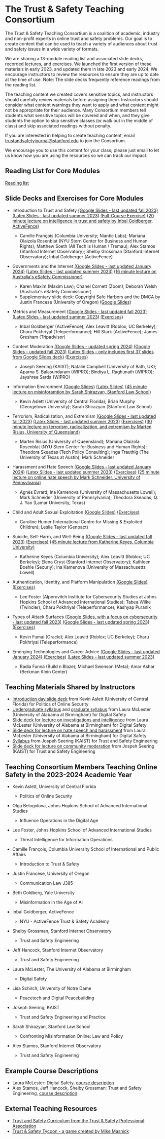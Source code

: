 The Trust & Safety Teaching Consortium
=======================================

The Trust & Safety Teaching Consortium is a coalition of academic, industry and non-profit experts in online trust and safety problems. Our goal is to create content that can be used to teach a variety of audiences about trust and safety issues in a wide variety of formats.

We are sharing a 13-module reading list and associated slide decks, recorded lectures, and exercises. We launched the first version of these materials in early 2023, and updated them in late 2023 and early 2024. We encourage instructors to review the resources to ensure they are up to date at the time of use. Note: The slide decks frequently reference readings from the reading list.

The teaching content we created covers sensitive topics, and instructors should carefully review materials before assigning them. Instructors should consider what content warnings they want to apply and what content might not be appropriate for their audience. Many Consortium members tell students what sensitive topics will be covered and when, and they give students the option to skip sensitive classes (or walk out in the middle of class) and skip associated readings without penalty.

If you are interested in helping to create teaching content, email <trustandsafetyjournal@stanford.edu> to join the Consortium. 

We encourage you to use this content for your class; please just email to let us know how you are using the resources so we can track our impact.

Reading List for Core Modules
-------------

[Reading list](https://docs.google.com/document/d/179j30Z7TxB4b8r_6wPAcAXrJXctbTOqXRtSb-75UvsI/edit?usp=sharing)

Slide Decks and Exercises for Core Modules
-----------

-   Introduction to Trust and Safety [(Google Slides - last updated fall 2023)](https://docs.google.com/presentation/d/19TVR_JrNLBLaKG5UvZOwpRQwqxHAmo0BTe9c0YWNAg4/edit?usp=sharing) [(Latex Slides - last updated summer 2023)](https://github.com/stanfordio/TeachingTrustSafety/tree/main/Consortium_Introduction_to_Trust_and_Safety) [(Full-Course Exercise)](https://docs.google.com/document/d/1on99g0WWS8PEMHph1hsSPDOg2reSPhT3FKjVAWi9Swg/edit?usp=sharing) [(20 minute lecture on intelligence in trust and safety by Inbal Goldberger, ActiveFence)](https://drive.google.com/file/d/1pjsrJxWQkv722YeqAU6wNajekc3um4S3/view?usp=sharing)

    - Camille François (Columbia University; Niantic Labs); Mariana Olaizola Rosenblat (NYU Stern Center for Business and Human Rights); Matthew Soeth (All Tech is Human / Tremau); Alex Stamos (Stanford Internet Observatory); Shelby Grossman (Stanford Internet Observatory); Inbal Goldberger (ActiveFence)

-  Governments and the Internet [(Google Slides - last updated January 2024)](https://docs.google.com/presentation/d/1U2ucVxSEcnojuGQIa37JWaP9Klqc-Gexlw_NzIZQStw/edit?usp=sharing) [(Latex Slides - last updated summer 2023)](https://github.com/stanfordio/TeachingTrustSafety/tree/main/Consortium_%20Government%20Regulation) [(16 minute lecture on Australia's eSafety Commissioner)](https://drive.google.com/file/d/1KUqjd1mf2G-YeYpB0P1H9ToGMbXOPoPc/view?usp=sharing)

    - Karen Maxim (Maxim Law); Chanel Cornett (Zoom); Deborah Welsh (Australia's eSafety Commissioner)
    - Supplementary slide deck: Copyright Safe Harbors and the DMCA by Justin Francese (University of Oregon) [(Google Slides)](https://docs.google.com/presentation/d/1sh8YGO7fZlvSxPEftmbgjEF8XvJGnuqivb_eSYbi1MA/edit?usp=sharing)

-  Metrics and Measurement [(Google Slides - last updated fall 2023)](https://docs.google.com/presentation/d/1vEJb6CuR8Tyixk7828Yq_URLRxXYoFhaDRDcm8OA87g/edit?usp=sharing) [(Latex Slides - last updated summer 2023)](https://github.com/stanfordio/TeachingTrustSafety/tree/main/Consortium_%20Metrics%20and%20Measurement) [(Exercises)](https://docs.google.com/document/d/193l_Y3Nct15nRhg3O7yn8FvlD32fJhqUO_CPcqg_cjQ/edit?usp=sharing)

    - Inbal Goldberger (ActiveFence); Alex Leavitt (Roblox; UC Berkeley); Charu Pokhriyal (Teleperformance); Hill Stark (ActiveFence); James Gresham (Tripadvisor)

-  Content Moderation [(Google Slides - updated spring 2024)](https://docs.google.com/presentation/d/1t9-DjvFmOwmoPN-CDwREP7VqTwijvhW_wgTszn3FMNU/edit?usp=sharing) [(Google Slides - updated fall 2023)](https://docs.google.com/presentation/d/1tzJUNB0fMNV5wQB0rjdc64slcNY_xHncZjPgyFm8huU/edit?usp=sharing) [(Latex Slides - only includes first 37 slides from Google Slides deck)](https://github.com/stanfordio/TeachingTrustSafety/tree/main/Consortium_%20Content%20Moderation) [(Exercises)](https://docs.google.com/document/d/1Gx9lDmBz1k1WR8pqTBWelISW0h2niH-C3DOv0Fqkk5M/edit?usp=sharing)

    - Joseph Seering (KAIST); Natalie Campbell (University of Bath, UK); Aparna S. Balasundaram (WIPRO); Bindiya L. Raghunath (WIPRO); Jayshree Sarda (WIPRO)

-  Information Environment [(Google Slides)](https://docs.google.com/presentation/d/1omOfvMQdYlbFa-6ji9s3vgAvj4N7AmgCo5INeQjfDzk/edit?usp=sharing) [(Latex Slides)](https://github.com/stanfordio/TeachingTrustSafety/tree/main/Consortium_%20Information%20Environment) [(45 minute lecture on misinforamtion by Sarah Shirazyan, Stanford Law School)](https://drive.google.com/file/d/1aWOFZ92RAyAyfELRsHnRu0Z0h4cLcLlH/view?usp=sharing)

    -  Kevin Aslett (University of Central Florida); Brian Murphy (Georgetown University); Sarah Shirazyan (Stanford Law School)

-  Terrorism, Radicalization, and Extremism [(Google Slides - last updated fall 2023)](https://docs.google.com/presentation/d/1kx4ncmCAG_GZkKaISq2R3A6FtXzG66Jy/edit?usp=sharing&ouid=108096568393170327223&rtpof=true&sd=true) [(Latex Slides - last updated summer 2023)](https://github.com/stanfordio/TeachingTrustSafety/tree/main/Consortium_%20Terrorism%2C%20Radicalization%2C%20and%20Extremism) [(Exercises)](https://docs.google.com/document/d/1MANATPIXk-8Rrquqdec8eijnGvJPL1r0Ob1FYt1YHZE/edit?usp=sharing) [(30 minute lecture on terrorism, radicalization, and extremism by Marten Risius, University of Queensland)](https://drive.google.com/file/d/1vQHw8O4nfeJTvR0X7mypjmzaiyVPMMhk/view?usp=sharing)

    -  Marten Risius (University of Queensland); Mariana Olaizola Rosenblat (NYU Stern Center for Business and Human Rights); Theodora Skeadas (Tech Policy Consulting); Inga Trauthig (The University of Texas at Austin); Mark Schneider

-  Harassment and Hate Speech [(Google Slides - last updated January 2024)](https://docs.google.com/presentation/d/1Up1sanl1LilU4SHl4udprs_XvvACPZSEJYoMWd-zmRU/edit?usp=sharing) [(Latex Slides - last updated summer 2023)](https://github.com/stanfordio/TeachingTrustSafety/tree/main/Consortium_%20Harassment%20and%20Hate%20Speech) [(Exercises)](https://docs.google.com/document/d/1AMbZfkGPzDPHfKV1n7IGUCplLaWk2GJHxTkNC4N44Mw/edit?usp=sharing) [(25 minute lecture on online hate speech by Mark Schneider, University of Pennsylvania)](https://drive.google.com/file/d/1vrEE1kjftvUKtwbE5oj8Q_7R6pjMWnCK/view?usp=sharing)

    - Agnès Evrard; Ina Kamenova (University of Massachusetts Lowell); Mark Schneider (University of Pennsylvania); Theodora Skeadas; Q. J. Yao (Lamar University, Texas)

-  Child and Adult Sexual Exploitation [(Google Slides)](https://docs.google.com/presentation/d/1WCbLjWgXPX-Lrfyw86C1oGQmvPMI-3iwpWLvPAiAdws/edit?usp=sharing) [(Exercises)](https://docs.google.com/document/d/1n1-7Tbr126lLLlKBLhR-I8RfQlixz7ejL602k0c2g9s/edit?usp=sharing)

    - Caroline Humer (International Centre for Missing & Exploited Children); Leslie Taylor (Genpact)

-  Suicide, Self-Harm, and Well-Being [(Google Slides - last updated fall 2023)](https://docs.google.com/presentation/d/1-t9-6NuN6CfHHEFCyZcWbjDwEKiXthe46xVO3Jca2Z4/edit?usp=sharing) [(Exercises)](https://docs.google.com/document/d/1AIBPHTRaEHMpB7yVtK7Njh1W4wlEz0EQ3oKGDI1uEKU/edit?usp=sharing) [(45 minute lecture from Katherine Keyes, Columbia University)](https://drive.google.com/file/d/1C3d5EJIezj5xFooI1x3S53iWuAXqbg1q/view?usp=sharing)

    -  Katherine Keyes (Columbia University); Alex Leavitt (Roblox; UC Berkeley); Elena Cryst (Stanford Internet Observatory); Kathleen Boehle (Securly); Ina Kamenova (University of Massachusetts Lowell)

-  Authentication, Identity, and Platform Manipulation [(Google Slides)](https://docs.google.com/presentation/d/1EaiI2bDcPLuIbK5ZCsacXdJ6JTxelaJ6mMTKsLWtNY0/edit?usp=sharing) [(Exercises)](https://docs.google.com/document/d/1Wa9G4fGWTT6oAaql3egv5-yY3jCJx75S5na_kbzOvaM/edit?usp=sharing)

    -  Lee Foster (Alperovitch Institute for Cybersecurity Studies at Johns Hopkins School of Advanced International Studies); Tabea Wilke (Twincler); Charu Pokhriyal (Teleperformance); Kashyap Puranik

-  Types of Attack Surfaces [(Google Slides, with a focus on cybersecurity - last updated fall 2023)](https://docs.google.com/presentation/d/1IpmYEm5eKx3bYoSXDyud3jhyFkH6F9H_/edit?usp=sharing&ouid=108096568393170327223&rtpof=true&sd=true) [(Google Slides - last updated spring 2023)](https://docs.google.com/presentation/d/1uxQu10dDLH32U9kg-XC9gDUvGHP0dCg22LnInQAtjEU/edit?usp=sharing) [(Exercises)](https://docs.google.com/document/d/1EWQEVh4poRkINWgge4zsJmHp0J8Bni23ovc2j7ktyW4/edit?usp=sharing)

    -  Kevin Fumai (Oracle); Alex Leavitt (Roblox; UC Berkeley); Charu Pokhriyal (Teleperformance)

-   Emerging Technologies and Career Advice [(Google Slides - last updated January 2024)](https://docs.google.com/presentation/d/1L7nG9QpmxPsyapbaSktHmK4eOrfXHCvpxgmURetR0Cs/edit?usp=sharing) [(Exercises)](https://docs.google.com/document/d/1sUhWuNvlOtxQPIHIGNEKWblvOWXTGKw1FAkl0vXhCEI/edit?usp=sharing) [(Latex Slides - last updated summer 2023)](https://github.com/stanfordio/TeachingTrustSafety/tree/main/Emerging-Trust-and-Safety-Teaching-Consortium)

    -  Radia Funna (Build n Blaze); Michael Swenson (Meta); Amar Ashar (Berkman Klein Center)

Teaching Materials Shared by Instructors
-----------
-   [Introduction day slide deck](https://drive.google.com/file/d/1dnVfWLqjVI5-7kUDx5k9Owe4Jmfjbjrq/view?usp=sharing) from Kevin Aslett (University of Central Florida) for Politics of Online Security
-   [Undergraduate syllabus](https://drive.google.com/file/d/1s-BjUebLHxhrIMhpQ_uA2huieL64SoTl/view?usp=sharing) and [graduate syllabus](https://drive.google.com/file/d/10Q8b0veyxGiTFL3mcbxOPNApj26X-lST/view?usp=sharing) from Laura McLester (University of Alabama at Birmingham) for Digital Safety
-   [Slide deck for lecture on investigations and intelligence](https://docs.google.com/presentation/d/1ZLeB4ApU1ZX0t_I2dCtTxiAe23IRJueg/edit?usp=sharing&ouid=108096568393170327223&rtpof=true&sd=true) from Laura McLester (University of Alabama at Birmingham) for Digital Safety
-   [Slide deck for lecture on hate speech and harassment](https://docs.google.com/presentation/d/1Q8UBYDpXC4ixpPEBw9gWH_OpQhAWDbMS/edit?usp=sharing&ouid=108096568393170327223&rtpof=true&sd=true) from Laura McLester (University of Alabama at Birmingham) for Digital Safety
-   [Syllabus](https://drive.google.com/file/d/1wjmme3Bw0r5zV-JliV9iYglz-oHUUHqM/view?usp=sharing) from Jospeh Seering (KAIST) for Trust and Safety Engineering
-   [Slide deck for lecture on community moderation](https://drive.google.com/file/d/1qjB7jacwTUlqoJVuagyfOmjvsqHa5JCu/view?usp=sharing) from Jospeh Seering (KAIST) for Trust and Safety Engineering


Teaching Consortium Members Teaching Online Safety in the 2023-2024 Academic Year
-----------

-   Kevin Aslett, University of Central Florida
    -  Politics of Online Security

-   Olga Belogolova, Johns Hopkins School of Advanced International Studies
    -  Influence Operations in the Digital Age

-   Lee Foster, Johns Hopkins School of Advanced International Studies
    -  Threat Intelligence for Information Operations

-   Camille François, Columbia University School of International and Public Affairs
    -  Introduction to Trust & Safety

-   Justin Francese, University of Oregon
    -  Communication Law J385

-   Beth Goldberg, Yale University
    -  Misinformation in the Age of AI

-   Inbal Goldberger, ActiveFence
    -  NYU - ActiveFence Trust & Safety Academy

-   Shelby Grossman, Stanford Internet Observatory
    -  Trust and Safety Engineering

-   Jeff Hancock, Stanford Internet Observatory
    -  Trust and Safety Engineering

-   Laura McLester, The University of Alabama at Birmingham
    -  Digital Safety

-   Lisa Schirch, University of Notre Dame
    -  Peacetech and Digital Peacebuilding

-   Joseph Seering, KAIST
    -  Trust and Safety Engineering and Practice

-   Sarah Shirazyan, Stanford Law School
    -  Confronting Misinformation Online: Law and Policy

-   Alex Stamos, Stanford Internet Observatory
    -  Trust and Safety Engineering

Example Course Descriptions
-----------
-   Laura McLester: Digital Safety, [course description](https://docs.google.com/document/d/1yyba_VQ6B93zcq70FcXiYWRvtQ-OSTdb_Vm1SuggoFg/edit?usp=sharing)
-   Alex Stamos, Jeff Hancock, Shelby Grossman: Trust and Safety Engineering, [course description](https://explorecourses.stanford.edu/search?view=catalog&filter-coursestatus-Active=on&page=0&catalog=&q=CS+152%3A+Trust+and+Safety+Engineering&collapse=)

External Teaching Resources
-----------
-    [Trust and Safety Curriculum from the Trust & Safety Professional Association](https://www.tspa.org/curriculum/ts-curriculum/)
-    [Trust & Safety Tycoon - a game created by Mike Masnick](https://trustandsafety.fun/)
